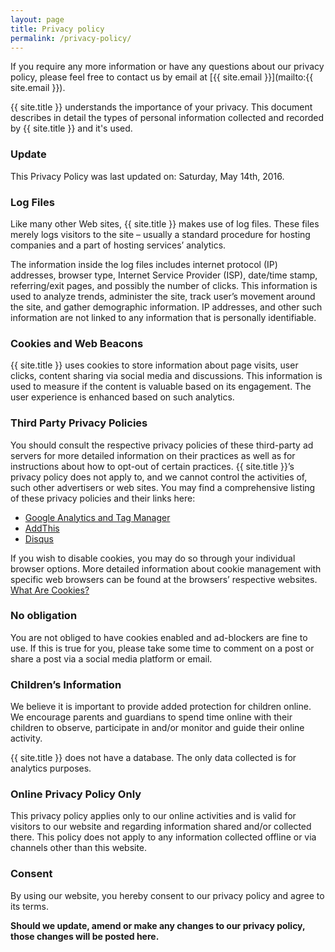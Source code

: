 ```yaml
---
layout: page
title: Privacy policy
permalink: /privacy-policy/
---
```


If you require any more information or have any questions about our privacy
policy, please feel free to contact us by email at
[{{ site.email }}](mailto:{{ site.email }}).

{{ site.title }} understands the importance of your privacy. This document
describes in detail the types of personal information collected and recorded
by {{ site.title }}  and it's used.

### Update
This Privacy Policy was last updated on: Saturday, May 14th, 2016.

### Log Files
Like many other Web sites, {{ site.title }} makes use of log files. These files
merely logs visitors to the site – usually a standard procedure for hosting
companies and a part of hosting services’ analytics.

The information inside the log files includes internet protocol (IP) addresses,
browser type, Internet Service Provider (ISP), date/time stamp, referring/exit
pages, and possibly the number of clicks. This information is used to analyze
trends, administer the site, track user’s movement around the site, and gather
demographic information. IP addresses, and other such information are not
linked to any information that is personally identifiable.

### Cookies and Web Beacons
{{ site.title }} uses cookies to store information about page visits, user
clicks, content sharing via social media and discussions. This information is
used to measure if the content is valuable based on its engagement. The user
experience is enhanced based on such analytics.

### Third Party Privacy Policies
You should consult the respective privacy policies of these third-party ad
servers for more detailed information on their practices as well as for
instructions about how to opt-out of certain practices. {{ site.title }}’s
privacy policy does not apply to, and we cannot control the activities of,
such other advertisers or web sites. You may find a comprehensive listing of
these privacy policies and their links here:

* [Google Analytics and Tag Manager](https://privacy.google.com/)
* [AddThis](http://www.addthis.com/privacy/privacy-policy)
* [Disqus](https://help.disqus.com/customer/portal/articles/466259-privacy-policy)

If you wish to disable cookies, you may do so through your individual browser
options. More detailed information about cookie management with specific web
browsers can be found at the browsers’ respective websites.
[What Are Cookies?](http://www.privacypolicyonline.com/what-are-cookies/)

### No obligation
You are not obliged to have cookies enabled and ad-blockers are fine to use. If
this is true for you, please take some time to comment on a post or share a
post via a social media platform or email.

### Children’s Information
We believe it is important to provide added protection for children online.
We encourage parents and guardians to spend time online with their children
to observe, participate in and/or monitor and guide their online activity.

{{ site.title }} does not have a database. The only data collected is for
analytics purposes.

### Online Privacy Policy Only
This privacy policy applies only to our online activities and is valid for
visitors to our website and regarding information shared and/or collected there.
This policy does not apply to any information collected offline or via channels
other than this website.

### Consent
By using our website, you hereby consent to our privacy policy and agree
to its terms.

**Should we update, amend or make any changes to our privacy policy, those
changes will be posted here.**

